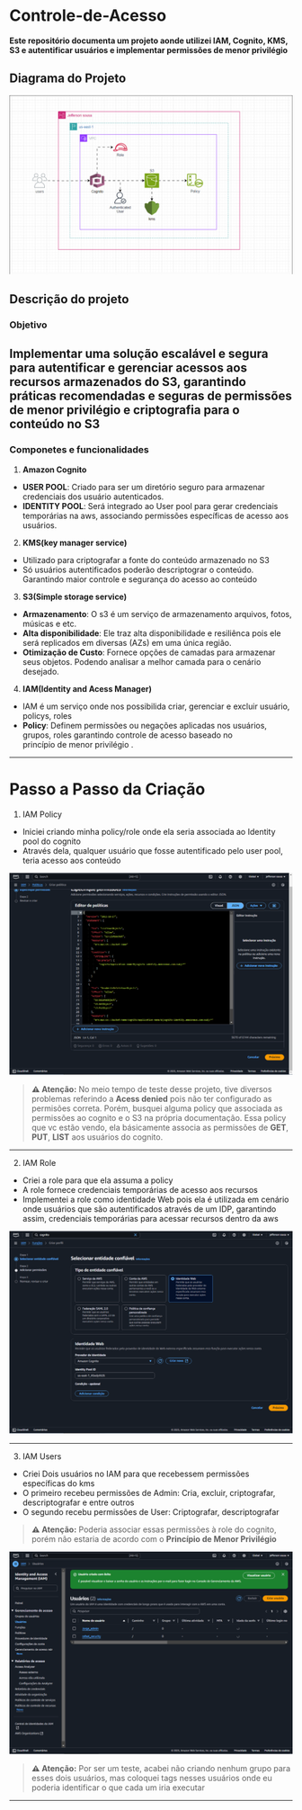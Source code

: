 # Controle-de-Acesso
**Este repositório documenta um projeto aonde utilizei IAM, Cognito, KMS, S3 e autentificar usuários e implementar permissões de menor privilégio**  

## **Diagrama do Projeto**
 ![Diagrama_projeto.png](https://github.com/Jeff01875/Controle-de-Acesso/blob/main/Diagrama_projeto.png)
 
## Descrição do projeto

### Objetivo
Implementar uma solução escalável e segura para autentificar e gerenciar acessos aos recursos armazenados do S3, garantindo práticas recomendadas e seguras de permissões de menor privilégio e criptografia para o conteúdo no S3
---
### Componetes e funcionalidades 
1. **Amazon Cognito**
  - **USER POOL**: Criado para ser um diretório seguro para armazenar credenciais dos usuário autenticados.
  - **IDENTITY POOL**: Será integrado ao User pool para gerar credenciais temporárias na aws, associando permissões específicas 
    de acesso aos usuários.
    
2. **KMS(key manager service)**
  - Utilizado para criptografar a fonte do conteúdo armazenado no S3
  - Só usuários autentificados poderão descriptograr o conteúdo. Garantindo maior controle e segurança do acesso ao conteúdo

3. **S3(Simple storage service)**
  - **Armazenamento**: O s3 é um serviço de armazenamento arquivos, fotos, músicas e etc.
  - **Alta disponibilidade**: Ele traz alta disponibilidade e resiliênca pois ele será replicados em diversas (AZs) em uma 
     única região.
  - **Otimização de Custo**: Fornece opções de camadas para armazenar seus objetos. Podendo analisar a melhor camada para o 
     cenário desejado.

 4. **IAM(Identity and Acess Manager)**
   - IAM é um serviço onde nos possibilida criar, gerenciar e excluir usuário, policys, roles
   - **Policy**: Definem permissões ou negações aplicadas nos usuários, grupos, roles garantindo controle de acesso baseado no  
     princípio de menor privilégio .
 ---
 # Passo a Passo da Criação
 1. IAM Policy

  - Iniciei criando minha policy/role onde ela seria associada ao Identity pool do cognito
  - Através dela, qualquer usuário que fosse autentificado pelo user pool, teria acesso aos conteúdo
     
   ![policy_role_cognito.png](https://github.com/Jeff01875/Controle-de-Acesso/blob/main/policy_role_cognito.png)

  > **⚠️ Atenção:** No meio tempo de teste desse projeto, tive diversos problemas referindo a **Acess denied** pois não ter configurado as permisões 
    correta. Porém, busquei alguma policy que associada as permissões ao cognito e o S3 na própria documentação. Essa policy que vc estão vendo, ela 
    básicamente associa as permissões de **GET**, **PUT**, **LIST** aos usuários do cognito.
---
 2. IAM Role

  - Criei a role para que ela assuma a policy
  - A role fornece credenciais temporárias de acesso aos recursos
  - Implementei a role como identidade Web pois ela é utilizada em cenário onde usuários que são autentificados através de um IDP, garantindo assim, credenciais temporárias 
    para acessar recursos dentro da aws
    
   ![ciracção_role_cognito.png](https://github.com/Jeff01875/Controle-de-Acesso/blob/main/cirac%C3%A7%C3%A3o_role_cognito.png)
   
---
 3. IAM Users
  - Criei Dois usuários no IAM para que recebessem permissões específicas do kms
  - O primeiro recebeu permissões de Admin: Cria, excluir, criptografar, descriptografar e entre outros
  - O segundo recebu permissões de User: Criptografar, descriptografar
  > **⚠️ Atenção:** Poderia associar essas permissões à role do cognito, porém não estaria de acordo com o **Princípio de Menor Privilégio**

   ![iam_user.png](https://github.com/Jeff01875/Controle-de-Acesso/blob/main/iam_user.png)

  > **⚠️ Atenção:** Por ser um teste, acabei não criando nenhum grupo para esses dois usuários, mas coloquei tags nesses usuários onde eu poderia identificar o que cada um 
    iria executar
---   


 
